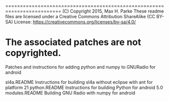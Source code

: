 
=========================================================================
   (C) Copyright 2015, Max H. Parke
   These readme files are licensed under a Creative Commons Attribution
   ShareAlike (CC BY-SA) License:
   https://creativecommons.org/licenses/by-sa/4.0/

   The associated patches are not copyrighted.
=========================================================================

Patches and instructions for adding python and numpy to GNURadio for android

sl4a.README
  Instructions for building sl4a without eclipse with ant for platform 21
python.README
  Instructions for building Python for android 5.0
modules.README
  Building GNU Radio with numpy for android
